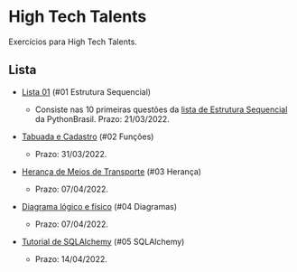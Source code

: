 # High Tech Talents
 Exercícios para High Tech Talents.
 
## Lista

* [Lista 01](https://github.com/franciellerl/High-Tech-Talents-01/tree/main/%2301%20Estrutura%20Sequencial) (#01 Estrutura Sequencial)
  * Consiste nas 10 primeiras questões da [lista de Estrutura Sequencial](https://wiki.python.org.br/EstruturaSequencial) da PythonBrasil. Prazo: 21/03/2022.

* [Tabuada e Cadastro](https://github.com/franciellerl/High-Tech-Talents-01/tree/main/%2302%20Fun%C3%A7%C3%B5es) (#02 Funções)
  * Prazo: 31/03/2022.  

* [Herança de Meios de Transporte](https://github.com/franciellerl/High-Tech-Talents-01/tree/main/%2303%20Heran%C3%A7a) (#03 Herança)
  * Prazo: 07/04/2022.

* [Diagrama lógico e físico](https://github.com/franciellerl/High-Tech-Talents-01/tree/main/%2304%20Diagramas) (#04 Diagramas)
  * Prazo: 07/04/2022.

* [Tutorial de SQLAlchemy](https://github.com/franciellerl/High-Tech-Talents-01/tree/main/%2305%20SQLAlchemy) (#05 SQLAlchemy)
  * Prazo: 14/04/2022.
